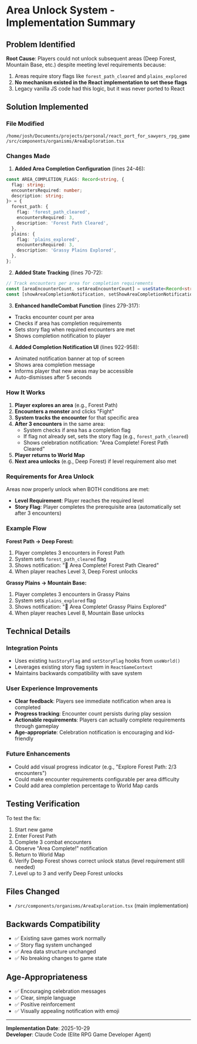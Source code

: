 # Area Unlock System - Implementation Summary

## Problem Identified

**Root Cause**: Players could not unlock subsequent areas (Deep Forest, Mountain Base, etc.) despite meeting level requirements because:

1. Areas require story flags like `forest_path_cleared` and `plains_explored`
2. **No mechanism existed in the React implementation to set these flags**
3. Legacy vanilla JS code had this logic, but it was never ported to React

## Solution Implemented

### File Modified
`/home/josh/Documents/projects/personal/react_port_for_sawyers_rpg_game/src/components/organisms/AreaExploration.tsx`

### Changes Made

1. **Added Area Completion Configuration** (lines 24-46):
```typescript
const AREA_COMPLETION_FLAGS: Record<string, {
  flag: string;
  encountersRequired: number;
  description: string;
}> = {
  forest_path: {
    flag: 'forest_path_cleared',
    encountersRequired: 3,
    description: 'Forest Path Cleared',
  },
  plains: {
    flag: 'plains_explored',
    encountersRequired: 3,
    description: 'Grassy Plains Explored',
  },
};
```

2. **Added State Tracking** (lines 70-72):
```typescript
// Track encounters per area for completion requirements
const [areaEncounterCount, setAreaEncounterCount] = useState<Record<string, number>>({});
const [showAreaCompletionNotification, setShowAreaCompletionNotification] = useState<string | null>(null);
```

3. **Enhanced handleCombat Function** (lines 279-317):
- Tracks encounter count per area
- Checks if area has completion requirements
- Sets story flag when required encounters are met
- Shows completion notification to player

4. **Added Completion Notification UI** (lines 922-958):
- Animated notification banner at top of screen
- Shows area completion message
- Informs player that new areas may be accessible
- Auto-dismisses after 5 seconds

### How It Works

1. **Player explores an area** (e.g., Forest Path)
2. **Encounters a monster** and clicks "Fight"
3. **System tracks the encounter** for that specific area
4. **After 3 encounters** in the same area:
   - System checks if area has a completion flag
   - If flag not already set, sets the story flag (e.g., `forest_path_cleared`)
   - Shows celebration notification: "Area Complete! Forest Path Cleared"
5. **Player returns to World Map**
6. **Next area unlocks** (e.g., Deep Forest) if level requirement also met

### Requirements for Area Unlock

Areas now properly unlock when BOTH conditions are met:
- **Level Requirement**: Player reaches the required level
- **Story Flag**: Player completes the prerequisite area (automatically set after 3 encounters)

### Example Flow

**Forest Path → Deep Forest:**
1. Player completes 3 encounters in Forest Path
2. System sets `forest_path_cleared` flag
3. Shows notification: "🎉 Area Complete! Forest Path Cleared"
4. When player reaches Level 3, Deep Forest unlocks

**Grassy Plains → Mountain Base:**
1. Player completes 3 encounters in Grassy Plains  
2. System sets `plains_explored` flag
3. Shows notification: "🎉 Area Complete! Grassy Plains Explored"
4. When player reaches Level 8, Mountain Base unlocks

## Technical Details

### Integration Points
- Uses existing `hasStoryFlag` and `setStoryFlag` hooks from `useWorld()`
- Leverages existing story flag system in `ReactGameContext`
- Maintains backwards compatibility with save system

### User Experience Improvements
- **Clear feedback**: Players see immediate notification when area is completed
- **Progress tracking**: Encounter count persists during play session
- **Actionable requirements**: Players can actually complete requirements through gameplay
- **Age-appropriate**: Celebration notification is encouraging and kid-friendly

### Future Enhancements
- Could add visual progress indicator (e.g., "Explore Forest Path: 2/3 encounters")
- Could make encounter requirements configurable per area difficulty
- Could add area completion percentage to World Map cards

## Testing Verification

To test the fix:
1. Start new game
2. Enter Forest Path
3. Complete 3 combat encounters
4. Observe "Area Complete!" notification
5. Return to World Map
6. Verify Deep Forest shows correct unlock status (level requirement still needed)
7. Level up to 3 and verify Deep Forest unlocks

## Files Changed
- `/src/components/organisms/AreaExploration.tsx` (main implementation)

## Backwards Compatibility
- ✅ Existing save games work normally
- ✅ Story flag system unchanged
- ✅ Area data structure unchanged
- ✅ No breaking changes to game state

## Age-Appropriateness
- ✅ Encouraging celebration messages
- ✅ Clear, simple language
- ✅ Positive reinforcement
- ✅ Visually appealing notification with emoji

---

**Implementation Date**: 2025-10-29  
**Developer**: Claude Code (Elite RPG Game Developer Agent)
